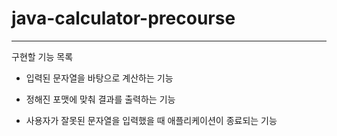 # java-calculator-precourse
-- -- --
구현할 기능 목록

- 입력된 문자열을 바탕으로 계산하는 기능

- 정해진 포맷에 맞춰 결과를 출력하는 기능

- 사용자가 잘못된 문자열을 입력했을 때 애플리케이션이 종료되는 기능

